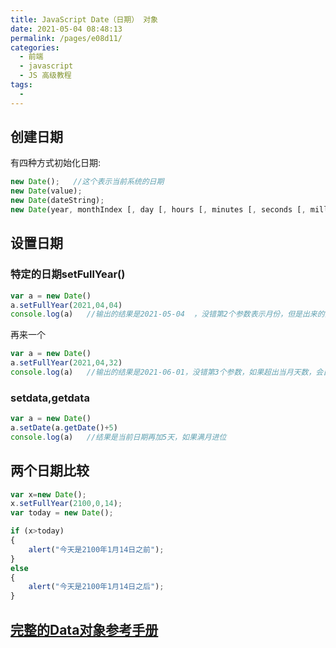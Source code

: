 ```yaml
---
title: JavaScript Date（日期） 对象
date: 2021-05-04 08:48:13
permalink: /pages/e08d11/
categories:
  - 前端
  - javascript
  - JS 高级教程
tags:
  - 
---
```

## 创建日期

有四种方式初始化日期:

```js
new Date();   //这个表示当前系统的日期
new Date(value);
new Date(dateString);
new Date(year, monthIndex [, day [, hours [, minutes [, seconds [, milliseconds]]]]]);
```

## 设置日期

### 特定的日期setFullYear()

```js
var a = new Date()
a.setFullYear(2021,04,04)
console.log(a)   //输出的结果是2021-05-04  ，没错第2个参数表示月份，但是出来的实际月份要+1，所以在设定的时候要－1
```

再来一个

```js
var a = new Date()
a.setFullYear(2021,04,32)
console.log(a)   //输出的结果是2021-06-01，没错第3个参数，如果超出当月天数，会自动月+，
```

### setdata,getdata

```js
var a = new Date()
a.setDate(a.getDate()+5)
console.log(a)   //结果是当前日期再加5天，如果满月进位
```

## 两个日期比较

```js
var x=new Date();
x.setFullYear(2100,0,14);
var today = new Date();

if (x>today)
{
    alert("今天是2100年1月14日之前");
}
else
{
    alert("今天是2100年1月14日之后");
}
```



## [完整的Data对象参考手册](https://www.runoob.com/jsref/jsref-obj-date.html)